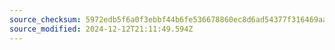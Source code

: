 ```yaml
---
source_checksum: 5972edb5f6a0f3ebbf44b6fe536678860ec8d6ad54377f316469aa0c984bb53f
source_modified: 2024-12-12T21:11:49.594Z
---
```


